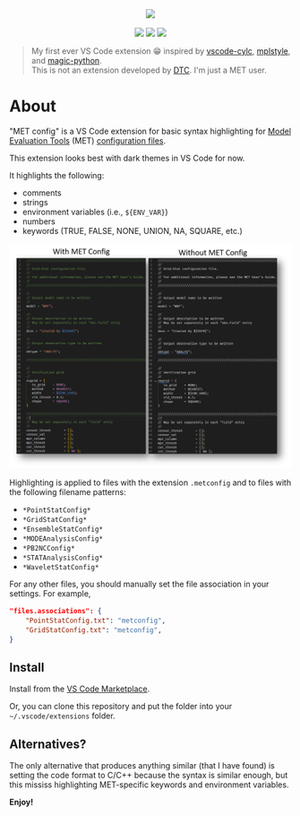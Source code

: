 <div align=center>
<img src="https://github.com/blaylockbk/vscode-metconfig/blob/main/images/metconfig_logo_white.png?raw=true" width=250px>

<!--Badges-->

<a href="https://github.com/blaylockbk/vscode-metconfig/issues"><img src="https://img.shields.io/github/issues/blaylockbk/vscode-metconfig?color=blue"></a>
<a href="https://marketplace.visualstudio.com/items?itemName=brian-blaylock.metconfig"><img src="https://img.shields.io/visual-studio-marketplace/v/brian-blaylock.metconfig"></a>
<a href="https://marketplace.visualstudio.com/items?itemName=brian-blaylock.metconfig"><img src="https://img.shields.io/visual-studio-marketplace/d/brian-blaylock.metconfig"></a>

<!--(end badges)-->
</div>

> My first ever VS Code extension 😁 inspired by [vscode-cylc](https://github.com/cylc/vscode-cylc), [mplstyle](https://github.com/yy0931/vscode-mplstyle), and [magic-python](https://github.com/MagicStack/MagicPython).  
> This is not an extension developed by [DTC](https://dtcenter.org/community-code/model-evaluation-tools-met). I'm just a MET user.

# About

"MET config" is a VS Code extension for basic syntax highlighting for [Model Evaluation Tools](https://dtcenter.org/community-code/model-evaluation-tools-met) (MET) [configuration files](https://met.readthedocs.io/en/latest/Users_Guide/config_options.html).

This extension looks best with dark themes in VS Code for now.

It highlights the following:

- comments
- strings
- environment variables (i.e., `${ENV_VAR}`)
- numbers
- keywords (TRUE, FALSE, NONE, UNION, NA, SQUARE, etc.)

<img src="https://github.com/blaylockbk/vscode-MET-Config/blob/main/images/screenshots.png?raw=true">

Highlighting is applied to files with the extension `.metconfig` and to files with the following filename patterns:

- `*PointStatConfig*`
- `*GridStatConfig*`
- `*EnsembleStatConfig*`
- `*MODEAnalysisConfig*`
- `*PB2NCConfig*`
- `*STATAnalysisConfig*`
- `*WaveletStatConfig*`

For any other files, you should manually set the file association in your settings. For example,

```json
"files.associations": {
    "PointStatConfig.txt": "metconfig",
    "GridStatConfig.txt": "metconfig",
}
```

## Install

Install from the [VS Code Marketplace](https://marketplace.visualstudio.com/items?itemName=brian-blaylock.metconfig).

Or, you can clone this repository and put the folder into your `~/.vscode/extensions` folder.

## Alternatives?

The only alternative that produces anything similar (that I have found) is setting the code format to C/C++ because the syntax is similar enough, but this mississ highlighting MET-specific keywords and environment variables.

**Enjoy!**
